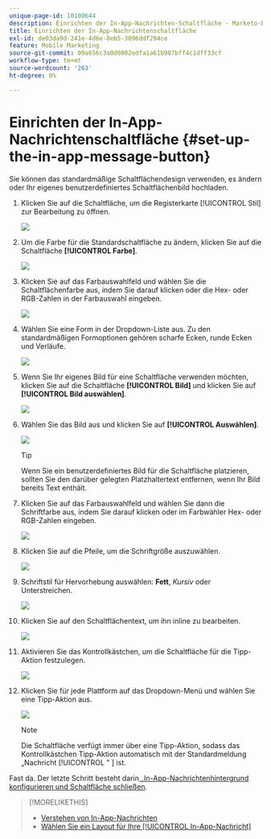 ```yaml
---
unique-page-id: 10100644
description: Einrichten der In-App-Nachrichten-Schaltfläche - Marketo-Dokumente - Produktdokumentation
title: Einrichten der In-App-Nachrichtenschaltfläche
exl-id: de03da9d-241e-4d6e-8eb5-3096ddf294ce
feature: Mobile Marketing
source-git-commit: 09a656c3a0d0002edfa1a61b987bff4c1dff33cf
workflow-type: tm+mt
source-wordcount: '263'
ht-degree: 0%

---
```


# Einrichten der In-App-Nachrichtenschaltfläche {#set-up-the-in-app-message-button}

Sie können das standardmäßige Schaltflächendesign verwenden, es ändern oder Ihr eigenes benutzerdefiniertes Schaltflächenbild hochladen.

1. Klicken Sie auf die Schaltfläche, um die Registerkarte [!UICONTROL Stil] zur Bearbeitung zu öffnen.

   ![](assets/image2016-5-6-15-3a6-3a55.png)

1. Um die Farbe für die Standardschaltfläche zu ändern, klicken Sie auf die Schaltfläche **[!UICONTROL Farbe]**.

   ![](assets/image2016-5-6-15-3a10-3a38.png)

1. Klicken Sie auf das Farbauswahlfeld und wählen Sie die Schaltflächenfarbe aus, indem Sie darauf klicken oder die Hex- oder RGB-Zahlen in der Farbauswahl eingeben.

   ![](assets/image2016-5-6-15-3a14-3a8.png)

1. Wählen Sie eine Form in der Dropdown-Liste aus. Zu den standardmäßigen Formoptionen gehören scharfe Ecken, runde Ecken und Verläufe.

   ![](assets/image2016-5-6-15-3a16-3a26.png)

1. Wenn Sie Ihr eigenes Bild für eine Schaltfläche verwenden möchten, klicken Sie auf die Schaltfläche **[!UICONTROL Bild]** und klicken Sie auf **[!UICONTROL Bild auswählen]**.

   ![](assets/image2016-5-6-15-3a18-3a18.png)

1. Wählen Sie das Bild aus und klicken Sie auf **[!UICONTROL Auswählen]**.

   ![](assets/image2016-5-6-16-3a36-3a0.png)

   >[!TIP]
   >
   >Wenn Sie ein benutzerdefiniertes Bild für die Schaltfläche platzieren, sollten Sie den darüber gelegten Platzhaltertext entfernen, wenn Ihr Bild bereits Text enthält.

1. Klicken Sie auf das Farbauswahlfeld und wählen Sie dann die Schriftfarbe aus, indem Sie darauf klicken oder im Farbwähler Hex- oder RGB-Zahlen eingeben.

   ![](assets/image2016-5-6-16-3a39-3a4.png)

1. Klicken Sie auf die Pfeile, um die Schriftgröße auszuwählen.

   ![](assets/image2016-5-6-16-3a41-3a52.png)

1. Schriftstil für Hervorhebung auswählen: **Fett**, _Kursiv_ oder Unterstreichen.

   ![](assets/image2016-5-6-16-3a43-3a47.png)

1. Klicken Sie auf den Schaltflächentext, um ihn inline zu bearbeiten.

   ![](assets/image2016-5-6-16-3a46-3a17.png)

1. Aktivieren Sie das Kontrollkästchen, um die Schaltfläche für die Tipp-Aktion festzulegen.

   ![](assets/image2016-5-6-16-3a47-3a54.png)

1. Klicken Sie für jede Plattform auf das Dropdown-Menü und wählen Sie eine Tipp-Aktion aus.

   ![](assets/image2016-5-6-16-3a49-3a40.png)

   >[!NOTE]
   >
   >Die Schaltfläche verfügt immer über eine Tipp-Aktion, sodass das Kontrollkästchen Tipp-Aktion automatisch mit der Standardmeldung „Nachricht [!UICONTROL &quot; &#x200B;] ist.

Fast da. Der letzte Schritt besteht darin[ „In-App-Nachrichtenhintergrund konfigurieren und Schaltfläche schließen](/help/marketo/product-docs/mobile-marketing/in-app-messages/creating-in-app-messages/set-up-the-in-app-message-background.md).

>[!MORELIKETHIS]
>
>* [Verstehen von In-App-Nachrichten](/help/marketo/product-docs/mobile-marketing/in-app-messages/understanding-in-app-messages.md)
>* [Wählen Sie ein Layout für Ihre [!UICONTROL In-App-Nachricht]](/help/marketo/product-docs/mobile-marketing/in-app-messages/creating-in-app-messages/choose-a-layout-for-your-in-app-message.md)
